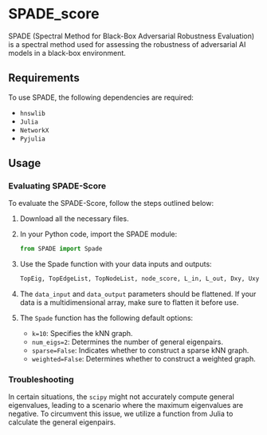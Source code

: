 # SPADE_score

SPADE (Spectral Method for Black-Box Adversarial Robustness Evaluation) is a spectral method used for assessing the robustness of adversarial AI models in a black-box environment.

## Requirements
To use SPADE, the following dependencies are required:
- `hnswlib`
- `Julia`
- `NetworkX`
- `Pyjulia`

## Usage
### Evaluating SPADE-Score

To evaluate the SPADE-Score, follow the steps outlined below:

1. Download all the necessary files.

2. In your Python code, import the SPADE module:

    ```python
    from SPADE import Spade
    ```

3. Use the Spade function with your data inputs and outputs:

    ```python
    TopEig, TopEdgeList, TopNodeList, node_score, L_in, L_out, Dxy, Uxy = Spade(data_input, data_output)
    ```

4. The `data_input` and `data_output` parameters should be flattened. If your data is a multidimensional array, make sure to flatten it before use.

5. The `Spade` function has the following default options:
   - `k=10`: Specifies the kNN graph.
   - `num_eigs=2`: Determines the number of general eigenpairs.
   - `sparse=False`: Indicates whether to construct a sparse kNN graph.
   - `weighted=False`: Determines whether to construct a weighted graph.

### Troubleshooting
In certain situations, the `scipy` might not accurately compute general eigenvalues, leading to a scenario where the maximum eigenvalues are negative. To circumvent this issue, we utilize a function from Julia to calculate the general eigenpairs.



